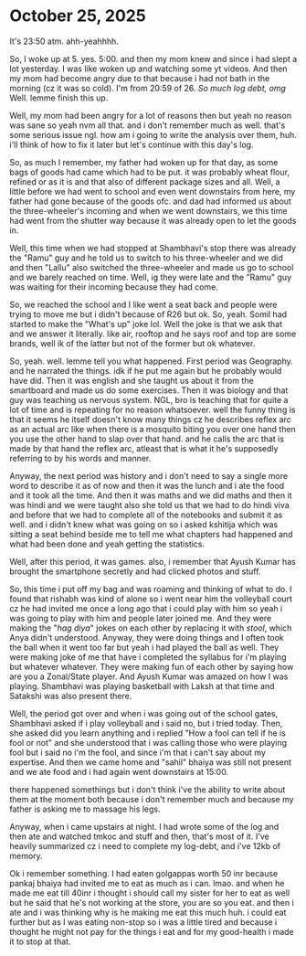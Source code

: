 # October 25, 2025

It's 23:50 atm. ahh-yeahhhh.

So, I woke up at 5. yes. 5:00. and then my mom knew and since i had slept a lot
yesterday. I was like woken up and watching some yt videos. And then my mom had
become angry due to that because i had not bath in the morning (cz it was so
cold). I'm from 20:59 of 26. _So much log debt, omg_ Well. lemme finish this up.

Well, my mom had been angry for a lot of reasons then but yeah no reason was
sane so yeah nvm all that. and i don't remember much as well. that's some
serious issue ngl. how am i going to write the analysis over them, huh. i'll
think of how to fix it later but let's continue with this day's log.

So, as much I remember, my father had woken up for that day, as some bags of
goods had came which had to be put. it was probably wheat flour, refined or as
it is and that also of different package sizes and all. Well, a little before we
had went to school and even went downstairs from here, my father had gone
because of the goods ofc. and dad had informed us about the three-wheeler's
incoming and when we went downstairs, we this time had went from the shutter way
because it was already open to let the goods in.

Well, this time when we had stopped at Shambhavi's stop there was already the
"Ramu" guy and he told us to switch to his three-wheeler and we did and then
"Lallu" also switched the three-wheeler and made us go to school and we barely
reached on time. Well, ig they were late and the "Ramu" guy was waiting for
their incoming because they had come.

So, we reached the school and I like went a seat back and people were trying to
move me but i didn't because of R26 but ok. So, yeah. Somil had started to make
the "What's up" joke lol. Well the joke is that we ask that and we answer it
literally. like air, rooftop and he says roof and top are some brands, well ik
of the latter but not of the former but ok whatever.

So, yeah. well. lemme tell you what happened. First period was Geography. and he
narrated the things. idk if he put me again but he probably would have did. Then
it was english and she taught us about it from the smartboard and made us do
some exercises. Then it was biology and that guy was teaching us nervous system.
NGL, bro is teaching that for quite a lot of time and is repeating for no reason
whatsoever. well the funny thing is that it seems he itself doesn't know many
things cz he describes reflex arc as an actual arc like when there is a mosquito
biting you over one hand then you use the other hand to slap over that hand. and
he calls the arc that is made by that hand the reflex arc, atleast that is what
it he's supposedly referring to by his words and manner.

Anyway, the next period was history and i don't need to say a single more word
to describe it as of now and then it was the lunch and i ate the food and it
took all the time. And then it was maths and we did maths and then it was hindi
and we were taught also she told us that we had to do hindi viva and before that
we had to complete all of the notebooks and submit it as well. and i didn't knew
what was going on so i asked kshitija which was sitting a seat behind beside me
to tell me what chapters had happened and what had been done and yeah getting
the statistics.

Well, after this period, it was games. also, i remember that Ayush Kumar has
brought the smartphone secretly and had clicked photos and stuff.

So, this time i put off my bag and was roaming and thinking of what to do. I
found that rishabh was kind of alone so i went near him the volleyball court cz
he had invited me once a long ago that i could play with him so yeah i was going
to play with him and people later joined me. And they were making the "_hag
diya_" jokes on each other by replacing it with _stool_, which Anya didn't
understood. Anyway, they were doing things and I often took the ball when it
went too far but yeah i had played the ball as well. They were making joke of me
that have i completed the syllabus for i'm playing but whatever whatever. They
were making fun of each other by saying how are you a Zonal/State player. And
Ayush Kumar was amazed on how I was playing. Shambhavi was playing basketball
with Laksh at that time and Satakshi was also present there.

Well, the period got over and when i was going out of the school gates,
Shambhavi asked if i play volleyball and i said no, but i tried today. Then,
she asked did you learn anything and i replied "How a fool can tell if he is
fool or not" and she understood that i was calling those who were playing fool
but i said no i'm the fool, and since i'm that i can't say about my expertise.
And then we came home and "sahil" bhaiya was still not present and we ate food
and i had again went downstairs at 15:00.

there happened somethings but i don't think i've the ability to write about them
at the moment both because i don't remember much and because my father is asking
me to massage his legs.

Anyway, when i came upstairs at night. I had wrote some of the log and then ate
and watched tmkoc and stuff and then, that's most of it. I've heavily summarized
cz i need to complete my log-debt, and i've 12kb of memory.

Ok i remember something. I had eaten golgappas worth 50 inr because pankaj
bhaiya had invited me to eat as much as i can. lmao. and when he made me eat
till 40inr i thought i should call my sister for her to eat as well but he said
that he's not working at the store, you are so you eat. and then i ate and i was
thinking why is he making me eat this much huh. i could eat further but as I was
eating non-stop so i was a little tired and because i thought he might not pay
for the things i eat and for my good-health i made it to stop at that.
